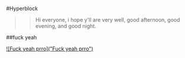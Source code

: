 #Hyperblock

>> Hi everyone, i hope y'll are very well, good afternoon, good evening, and good night.

##fuck yeah

[![Fuck yeah prro]("Fuck yeah prro")](https://ibb.co/PhTnfvt "Fuck yeah prro")
